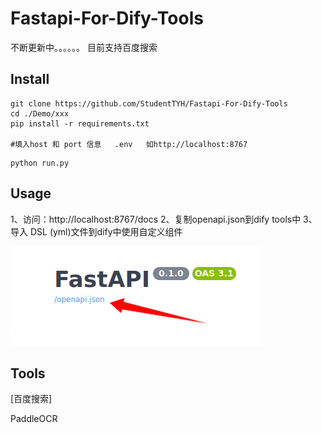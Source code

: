 # Fastapi-For-Dify-Tools
不断更新中。。。。。。
目前支持百度搜索


## Install

```shell
git clone https://github.com/StudentTYH/Fastapi-For-Dify-Tools
cd ./Demo/xxx
pip install -r requirements.txt

#填入host 和 port 信息   .env   如http://localhost:8767
```



```
python run.py
```

## Usage
1、访问：http://localhost:8767/docs
2、复制openapi.json到dify tools中
3、导入 DSL (yml)文件到dify中使用自定义组件


![alt text](./images/5f2f95bddab1a4bba61c17adf4219b91.png)

## Tools

[百度搜索]   

PaddleOCR
